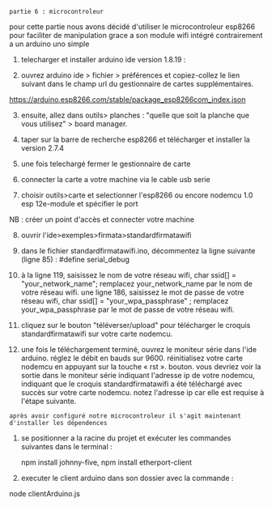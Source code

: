 

	partie 6 : microcontroleur 
	
pour cette partie nous avons décidé d'utiliser le microcontroleur esp8266  
pour faciliter de manipulation grace a son module wifi intégré contrairement a un arduino uno simple 




1. telecharger et installer arduino ide  version 1.8.19 : 

2. ouvrez arduino ide > fichier > préférences et copiez-collez le lien suivant dans le champ url du gestionnaire de cartes supplémentaires.

https://arduino.esp8266.com/stable/package_esp8266com_index.json

3. ensuite, allez dans outils> planches : "quelle que soit la planche que vous utilisez" > board manager.

4. taper sur la barre de recherche esp8266 et télécharger et installer la version 2.7.4

5.  une fois telechargé fermer le gestionnaire de carte

6. connecter la carte a votre machine via le cable usb serie 

7. choisir outils>carte et selectionner l'esp8266 
	ou encore nodemcu 1.0 esp 12e-module et spécifier le port 
	
	
NB : créer un point d'accès et connecter votre machine 
	
8.  ouvrir l'ide>exemples>firmata>standardfirmatawifi

9. dans le fichier standardfirmatawifi.ino, décommentez la ligne suivante (ligne 85) :  #define serial_debug


10. à la ligne 119, saisissez le nom de votre réseau wifi, char ssid[] = "your_network_name"; remplacez your_network_name par le nom de votre réseau wifi.
une ligne 186, saisissez le mot de passe de votre réseau wifi, char ssid[] = "your_wpa_passphrase" ; remplacez your_wpa_passphrase par le mot de passe de votre réseau wifi.

11. cliquez sur le bouton "téléverser/upload" pour télécharger le croquis standardfirmatawifi sur votre carte nodemcu.

12.  une fois le téléchargement terminé, ouvrez le moniteur série dans l'ide arduino. réglez le débit en bauds sur 9600. réinitialisez votre carte nodemcu en appuyant sur la touche « rst ». bouton. vous devriez voir la sortie dans le moniteur série indiquant l'adresse ip de votre nodemcu, indiquant que le croquis standardfirmatawifi a été téléchargé avec succès sur votre carte nodemcu. notez l'adresse ip car elle est requise à l'étape suivante.


 	après avoir configuré notre microcontroleur il s'agit maintenant d'installer les dépendences 

1. se positionner a la racine du projet et exécuter les commandes suivantes  dans le terminal : 

	npm install johnny-five,
	npm install etherport-client

2.  executer le client  arduino dans son dossier avec la commande : 

node clientArduino.js 



